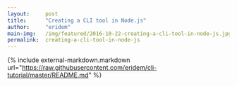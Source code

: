 ```yaml
---
layout:     post
title:      "Creating a CLI tool in Node.js"
author:     "eridem"
main-img:   /img/featured/2016-10-22-creating-a-cli-tool-in-node-js.jpg
permalink:  creating-a-cli-tool-in-node-js
---
```


{% include external-markdown.markdown url="https://raw.githubusercontent.com/eridem/cli-tutorial/master/README.md" %}